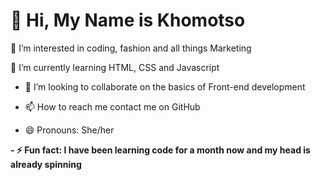 <h1>
   👋 Hi, My Name is Khomotso 
</h1>
 <p>
👀 I’m interested in coding, fashion and all things Marketing 
    <be />
       
🌱 I’m currently learning HTML, CSS and Javascript
<br/>

- 💞️ I’m looking to collaborate on the basics of Front-end development
  <br/>
  
- 📫 How to reach me contact me on GitHub
  <br/>
  
- 😄 Pronouns: She/her
   <br/>
   
 </p>
<strong>
  - ⚡ Fun fact: I have been learning code for a month now and my head is already spinning 
</strong>


<!---
Motsow-m/Motsow-m is a ✨ special ✨ repository because its `README.md` (this file) appears on your GitHub profile.
You can click the Preview link to take a look at your changes.
--->
